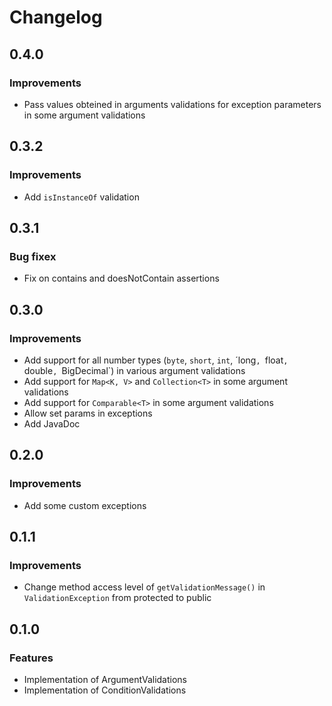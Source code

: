 # Changelog

## 0.4.0

### Improvements

* Pass values obteined in arguments validations for exception parameters in some argument validations

## 0.3.2

### Improvements

* Add `isInstanceOf` validation

## 0.3.1

### Bug fixex

* Fix on contains and doesNotContain assertions

## 0.3.0

### Improvements

* Add support for all number types (`byte`, `short`, `int`, ´long`, `float`, `double`, `BigDecimal`) in various argument
  validations
* Add support for `Map<K, V>` and `Collection<T>` in some argument validations
* Add support for `Comparable<T>` in some argument validations
* Allow set params in exceptions
* Add JavaDoc

## 0.2.0

### Improvements

* Add some custom exceptions

## 0.1.1

### Improvements

* Change method access level of `getValidationMessage()` in `ValidationException` from protected to public

## 0.1.0

### Features

* Implementation of ArgumentValidations
* Implementation of ConditionValidations
